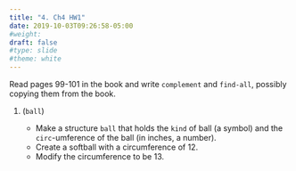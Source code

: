 ```yaml
---
title: "4. Ch4 HW1"
date: 2019-10-03T09:26:58-05:00
#weight: 
draft: false
#type: slide
#theme: white
---
```


Read pages 99-101 in the book and write `complement` and `find-all`,
possibly copying them from the book.

1. (`ball`)

   * Make a structure `ball` that holds the `kind` of ball (a symbol)
   and the `circ`-umference of the ball (in inches, a number). 
   * Create a softball with a circumference of 12.
   * Modify the circumference to be 13.

